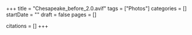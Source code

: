+++
title = "Chesapeake_before_2.0.avif"
tags = ["Photos"]
categories = []
startDate = ""
draft = false
pages = []

citations = []
+++
